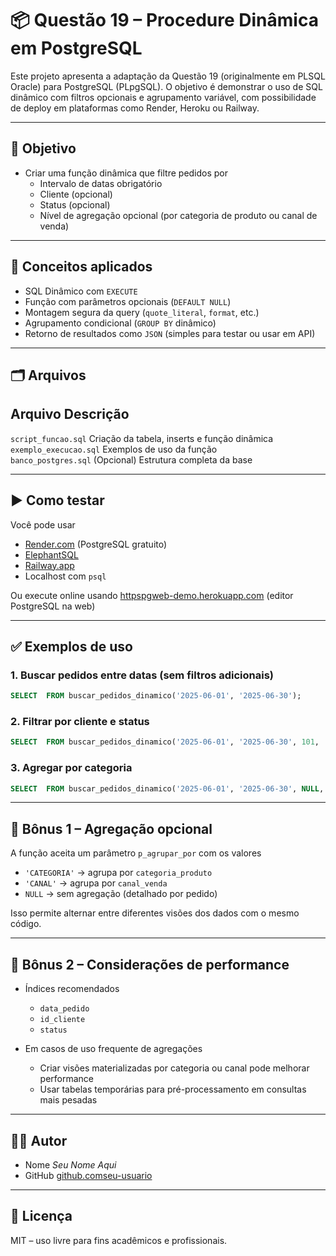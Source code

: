 # 📦 Questão 19 – Procedure Dinâmica em PostgreSQL

Este projeto apresenta a adaptação da Questão 19 (originalmente em PLSQL Oracle) para PostgreSQL (PLpgSQL). O objetivo é demonstrar o uso de SQL dinâmico com filtros opcionais e agrupamento variável, com possibilidade de deploy em plataformas como Render, Heroku ou Railway.

---

## 🎯 Objetivo

- Criar uma função dinâmica que filtre pedidos por
  - Intervalo de datas obrigatório
  - Cliente (opcional)
  - Status (opcional)
  - Nível de agregação opcional (por categoria de produto ou canal de venda)

---

## 🧠 Conceitos aplicados

- SQL Dinâmico com `EXECUTE`
- Função com parâmetros opcionais (`DEFAULT NULL`)
- Montagem segura da query (`quote_literal`, `format`, etc.)
- Agrupamento condicional (`GROUP BY` dinâmico)
- Retorno de resultados como `JSON` (simples para testar ou usar em API)

---

## 🗂️ Arquivos

 Arquivo                   Descrição                                      
-------------------------------------------------------------------------
 `script_funcao.sql`       Criação da tabela, inserts e função dinâmica  
 `exemplo_execucao.sql`    Exemplos de uso da função                     
 `banco_postgres.sql`      (Opcional) Estrutura completa da base         

---

## ▶️ Como testar

Você pode usar

- [Render.com](httpsrender.com) (PostgreSQL gratuito)
- [ElephantSQL](httpswww.elephantsql.com)
- [Railway.app](httpsrailway.app)
- Localhost com `psql`

Ou execute online usando [httpspgweb-demo.herokuapp.com](httpspgweb-demo.herokuapp.com) (editor PostgreSQL na web)

---

## ✅ Exemplos de uso

### 1. Buscar pedidos entre datas (sem filtros adicionais)
```sql
SELECT  FROM buscar_pedidos_dinamico('2025-06-01', '2025-06-30');
```

### 2. Filtrar por cliente e status
```sql
SELECT  FROM buscar_pedidos_dinamico('2025-06-01', '2025-06-30', 101, 'PENDENTE');
```

### 3. Agregar por categoria
```sql
SELECT  FROM buscar_pedidos_dinamico('2025-06-01', '2025-06-30', NULL, NULL, 'CATEGORIA');
```

---

## 🌟 Bônus 1 – Agregação opcional

A função aceita um parâmetro `p_agrupar_por` com os valores
- `'CATEGORIA'` → agrupa por `categoria_produto`
- `'CANAL'` → agrupa por `canal_venda`
- `NULL` → sem agregação (detalhado por pedido)

Isso permite alternar entre diferentes visões dos dados com o mesmo código.

---

## 🚀 Bônus 2 – Considerações de performance

- Índices recomendados
  - `data_pedido`
  - `id_cliente`
  - `status`

- Em casos de uso frequente de agregações
  - Criar visões materializadas por categoria ou canal pode melhorar performance
  - Usar tabelas temporárias para pré-processamento em consultas mais pesadas

---

## 👨‍💻 Autor

- Nome _Seu Nome Aqui_
- GitHub [github.comseu-usuario](httpsgithub.comseu-usuario)

---

## 📄 Licença

MIT – uso livre para fins acadêmicos e profissionais.
